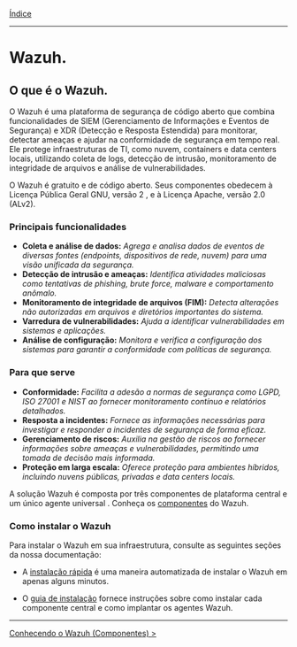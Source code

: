 [Índice](Indice.md)  
___
# Wazuh.  

## O que é o Wazuh.  

O Wazuh é uma plataforma de segurança de código aberto que combina funcionalidades de SIEM (Gerenciamento de Informações e Eventos de Segurança) e XDR (Detecção e Resposta Estendida) para monitorar, detectar ameaças e ajudar na conformidade de segurança em tempo real. Ele protege infraestruturas de TI, como nuvem, containers e data centers locais, utilizando coleta de logs, detecção de intrusão, monitoramento de integridade de arquivos e análise de vulnerabilidades.  

O Wazuh é gratuito e de código aberto. Seus componentes obedecem à Licença Pública Geral GNU, versão 2 , e à Licença Apache, versão 2.0 (ALv2).

### Principais funcionalidades  

* **Coleta e análise de dados:** *Agrega e analisa dados de eventos de diversas fontes (endpoints, dispositivos de rede, nuvem) para uma visão unificada da segurança.*  
* **Detecção de intrusão e ameaças:** *Identifica atividades maliciosas como tentativas de phishing, brute force, malware e comportamento anômalo.*  
* **Monitoramento de integridade de arquivos (FIM):** *Detecta alterações não autorizadas em arquivos e diretórios importantes do sistema.*  
* **Varredura de vulnerabilidades:** *Ajuda a identificar vulnerabilidades em sistemas e aplicações.*  
* **Análise de configuração:** *Monitora e verifica a configuração dos sistemas para garantir a conformidade com políticas de segurança.*  

### Para que serve  

* **Conformidade:** *Facilita a adesão a normas de segurança como LGPD, ISO 27001 e NIST ao fornecer monitoramento contínuo e relatórios detalhados.*  
* **Resposta a incidentes:** *Fornece as informações necessárias para investigar e responder a incidentes de segurança de forma eficaz.*  
* **Gerenciamento de riscos:** *Auxilia na gestão de riscos ao fornecer informações sobre ameaças e vulnerabilidades, permitindo uma tomada de decisão mais informada.*  
* **Proteção em larga escala:** *Oferece proteção para ambientes híbridos, incluindo nuvens públicas, privadas e data centers locais.*  

A solução Wazuh é composta por três componentes de plataforma central e um único agente universal . Conheça os [componentes](Wazuh_Components.md "Componentes") do Wazuh.

### Como instalar o Wazuh

Para instalar o Wazuh em sua infraestrutura, consulte as seguintes seções da nossa documentação:

* A [instalação rápida](Instalacao_rapida.md "Instalação Rápida") é uma maneira automatizada de instalar o Wazuh em apenas alguns minutos.

* O [guia de instalação](Guia_instalacao.md) fornece instruções sobre como instalar cada componente central e como implantar os agentes Wazuh.

___
[Conhecendo o Wazuh (Componentes) >](Wazuh_Components.md)

